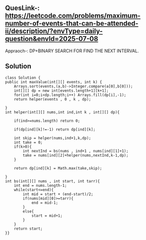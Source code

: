 ## QuesLink-: https://leetcode.com/problems/maximum-number-of-events-that-can-be-attended-ii/description/?envType=daily-question&envId=2025-07-08
Appraoch-: DP+BINARY SEARCH FOR FIND THE NEXT INTERVAL.
## Solution


        
    class Solution {
    public int maxValue(int[][] events, int k) {
        Arrays.sort(events,(a,b)->Integer.compare(a[0],b[0]));
        int[][] dp = new int[events.length+1][k+1];
        for(int i=0;i<dp.length;i++) Arrays.fill(dp[i],-1);
        return helper(events , 0 , k , dp);
        
    }
    int helper(int[][] nums,int ind,int k , int[][] dp){

        if(ind>=nums.length) return 0;

        if(dp[ind][k]!=-1) return dp[ind][k];

        int skip = helper(nums,ind+1,k,dp);
        int take = 0;
        if(k>0){
            int nextInd = bs(nums , ind+1 , nums[ind][1]+1);
            take = nums[ind][2]+helper(nums,nextInd,k-1,dp);
        }

        return dp[ind][k] = Math.max(take,skip);

    }
    int bs(int[][] nums , int start, int tarr){
        int end = nums.length-1;
        while(start<=end){
            int mid = start + (end-start)/2;
            if(nums[mid][0]>=tarr){
                end = mid-1;
            }
            else{
                start = mid+1;
            }
        }
        return start;
    }}
